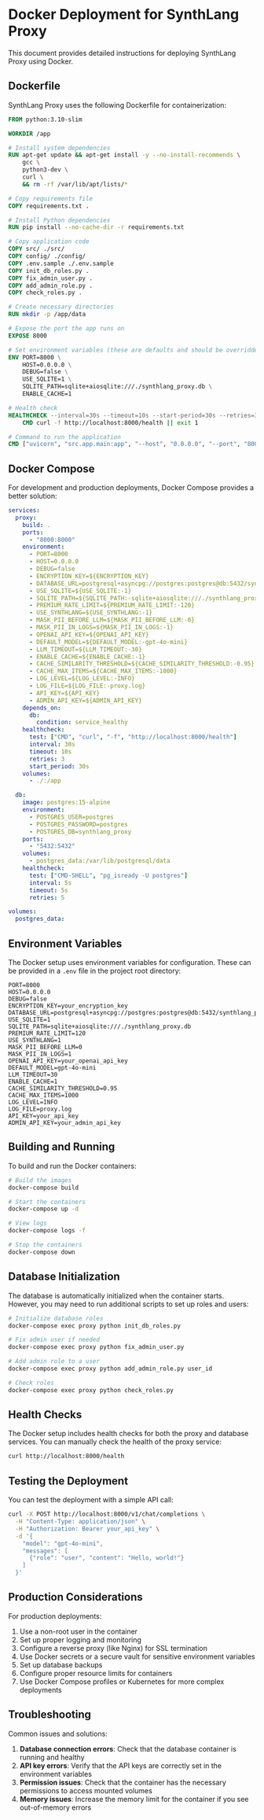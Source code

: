 # Docker Deployment for SynthLang Proxy

This document provides detailed instructions for deploying SynthLang Proxy using Docker.

## Dockerfile

SynthLang Proxy uses the following Dockerfile for containerization:

```dockerfile
FROM python:3.10-slim

WORKDIR /app

# Install system dependencies
RUN apt-get update && apt-get install -y --no-install-recommends \
    gcc \
    python3-dev \
    curl \
    && rm -rf /var/lib/apt/lists/*

# Copy requirements file
COPY requirements.txt .

# Install Python dependencies
RUN pip install --no-cache-dir -r requirements.txt

# Copy application code
COPY src/ ./src/
COPY config/ ./config/
COPY .env.sample ./.env.sample
COPY init_db_roles.py .
COPY fix_admin_user.py .
COPY add_admin_role.py .
COPY check_roles.py .

# Create necessary directories
RUN mkdir -p /app/data

# Expose the port the app runs on
EXPOSE 8000

# Set environment variables (these are defaults and should be overridden at runtime)
ENV PORT=8000 \
    HOST=0.0.0.0 \
    DEBUG=false \
    USE_SQLITE=1 \
    SQLITE_PATH=sqlite+aiosqlite:///./synthlang_proxy.db \
    ENABLE_CACHE=1

# Health check
HEALTHCHECK --interval=30s --timeout=10s --start-period=30s --retries=3 \
    CMD curl -f http://localhost:8000/health || exit 1

# Command to run the application
CMD ["uvicorn", "src.app.main:app", "--host", "0.0.0.0", "--port", "8000"]
```

## Docker Compose

For development and production deployments, Docker Compose provides a better solution:

```yaml
services:
  proxy:
    build: .
    ports:
      - "8000:8000"
    environment:
      - PORT=8000
      - HOST=0.0.0.0
      - DEBUG=false
      - ENCRYPTION_KEY=${ENCRYPTION_KEY}
      - DATABASE_URL=postgresql+asyncpg://postgres:postgres@db:5432/synthlang_proxy
      - USE_SQLITE=${USE_SQLITE:-1}
      - SQLITE_PATH=${SQLITE_PATH:-sqlite+aiosqlite:///./synthlang_proxy.db}
      - PREMIUM_RATE_LIMIT=${PREMIUM_RATE_LIMIT:-120}
      - USE_SYNTHLANG=${USE_SYNTHLANG:-1}
      - MASK_PII_BEFORE_LLM=${MASK_PII_BEFORE_LLM:-0}
      - MASK_PII_IN_LOGS=${MASK_PII_IN_LOGS:-1}
      - OPENAI_API_KEY=${OPENAI_API_KEY}
      - DEFAULT_MODEL=${DEFAULT_MODEL:-gpt-4o-mini}
      - LLM_TIMEOUT=${LLM_TIMEOUT:-30}
      - ENABLE_CACHE=${ENABLE_CACHE:-1}
      - CACHE_SIMILARITY_THRESHOLD=${CACHE_SIMILARITY_THRESHOLD:-0.95}
      - CACHE_MAX_ITEMS=${CACHE_MAX_ITEMS:-1000}
      - LOG_LEVEL=${LOG_LEVEL:-INFO}
      - LOG_FILE=${LOG_FILE:-proxy.log}
      - API_KEY=${API_KEY}
      - ADMIN_API_KEY=${ADMIN_API_KEY}
    depends_on:
      db:
        condition: service_healthy
    healthcheck:
      test: ["CMD", "curl", "-f", "http://localhost:8000/health"]
      interval: 30s
      timeout: 10s
      retries: 3
      start_period: 30s
    volumes:
      - ./:/app

  db:
    image: postgres:15-alpine
    environment:
      - POSTGRES_USER=postgres
      - POSTGRES_PASSWORD=postgres
      - POSTGRES_DB=synthlang_proxy
    ports:
      - "5432:5432"
    volumes:
      - postgres_data:/var/lib/postgresql/data
    healthcheck:
      test: ["CMD-SHELL", "pg_isready -U postgres"]
      interval: 5s
      timeout: 5s
      retries: 5

volumes:
  postgres_data:
```

## Environment Variables

The Docker setup uses environment variables for configuration. These can be provided in a `.env` file in the project root directory:

```
PORT=8000
HOST=0.0.0.0
DEBUG=false
ENCRYPTION_KEY=your_encryption_key
DATABASE_URL=postgresql+asyncpg://postgres:postgres@db:5432/synthlang_proxy
USE_SQLITE=1
SQLITE_PATH=sqlite+aiosqlite:///./synthlang_proxy.db
PREMIUM_RATE_LIMIT=120
USE_SYNTHLANG=1
MASK_PII_BEFORE_LLM=0
MASK_PII_IN_LOGS=1
OPENAI_API_KEY=your_openai_api_key
DEFAULT_MODEL=gpt-4o-mini
LLM_TIMEOUT=30
ENABLE_CACHE=1
CACHE_SIMILARITY_THRESHOLD=0.95
CACHE_MAX_ITEMS=1000
LOG_LEVEL=INFO
LOG_FILE=proxy.log
API_KEY=your_api_key
ADMIN_API_KEY=your_admin_api_key
```

## Building and Running

To build and run the Docker containers:

```bash
# Build the images
docker-compose build

# Start the containers
docker-compose up -d

# View logs
docker-compose logs -f

# Stop the containers
docker-compose down
```

## Database Initialization

The database is automatically initialized when the container starts. However, you may need to run additional scripts to set up roles and users:

```bash
# Initialize database roles
docker-compose exec proxy python init_db_roles.py

# Fix admin user if needed
docker-compose exec proxy python fix_admin_user.py

# Add admin role to a user
docker-compose exec proxy python add_admin_role.py user_id

# Check roles
docker-compose exec proxy python check_roles.py
```

## Health Checks

The Docker setup includes health checks for both the proxy and database services. You can manually check the health of the proxy service:

```bash
curl http://localhost:8000/health
```

## Testing the Deployment

You can test the deployment with a simple API call:

```bash
curl -X POST http://localhost:8000/v1/chat/completions \
  -H "Content-Type: application/json" \
  -H "Authorization: Bearer your_api_key" \
  -d '{
    "model": "gpt-4o-mini",
    "messages": [
      {"role": "user", "content": "Hello, world!"}
    ]
  }'
```

## Production Considerations

For production deployments:

1. Use a non-root user in the container
2. Set up proper logging and monitoring
3. Configure a reverse proxy (like Nginx) for SSL termination
4. Use Docker secrets or a secure vault for sensitive environment variables
5. Set up database backups
6. Configure proper resource limits for containers
7. Use Docker Compose profiles or Kubernetes for more complex deployments

## Troubleshooting

Common issues and solutions:

1. **Database connection errors**: Check that the database container is running and healthy
2. **API key errors**: Verify that the API keys are correctly set in the environment variables
3. **Permission issues**: Check that the container has the necessary permissions to access mounted volumes
4. **Memory issues**: Increase the memory limit for the container if you see out-of-memory errors